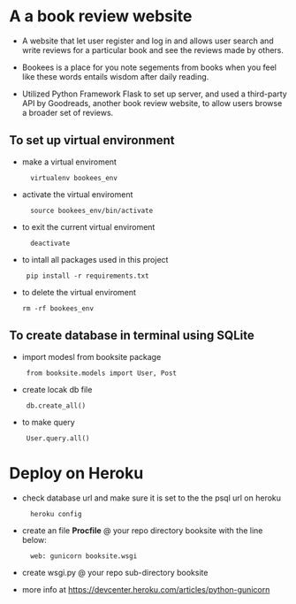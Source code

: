 # A  a book review website
- A website that let user register and log in and allows user search and write reviews for a particular book and see the reviews made by others.
- Bookees is a place for you note segements from books when you feel like these words entails wisdom after daily reading.

- Utilized Python Framework Flask to set up server, and used a third-party API by Goodreads, another book review website, to allow users browse a broader set of reviews.

## To set up virtual environment
- make a virtual enviroment 

        virtualenv bookees_env
        
- activate the virtual enviroment 

        source bookees_env/bin/activate
        
- to exit the current virtual enviroment 

        deactivate
        
 - to intall all packages used in this project 

        pip install -r requirements.txt 
        
  - to delete the virtual enviroment  <br>

        rm -rf bookees_env     
           
## To create database in terminal using SQLite
- import modesl from booksite package

       from booksite.models import User, Post
        
- create locak db file

       db.create_all()
        
- to make query

       User.query.all()
           
# Deploy on Heroku
- check database url and make sure it is set to the the psql url on heroku
  
        heroku config
- create an file **Procfile** @ your repo directory booksite with the line below:
        
        web: gunicorn booksite.wsgi
        
- create wsgi.py @ your repo sub-directory booksite
- more info at https://devcenter.heroku.com/articles/python-gunicorn
